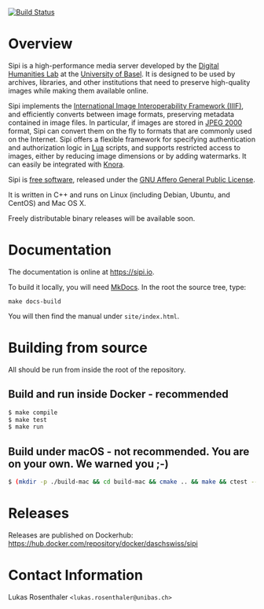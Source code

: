 [![Build Status](https://github.com/dasch-swiss/sipi/workflows/CI/badge.svg?branch=main)](https://github.com/dasch-swiss/sipi/actions)

# Overview

Sipi is a high-performance media server developed by the [Digital Humanities Lab](http://www.dhlab.unibas.ch) at the
[University of Basel](https://www.unibas.ch/en.html). It is designed to be used by archives,
libraries, and other institutions that need to preserve high-quality images
while making them available online.

Sipi implements the [International Image Interoperability Framework (IIIF)](http://iiif.io/),
and efficiently converts between image formats, preserving metadata contained
in image files. In particular, if images are stored in [JPEG 2000](https://jpeg.org/jpeg2000/) format,
Sipi can convert them on the fly to formats that are commonly used on the
Internet. Sipi offers a flexible framework for specifying authentication and
authorization logic in [Lua](https://www.lua.org/) scripts, and supports restricted access to images,
either by reducing image dimensions or by adding watermarks. It can easily be
integrated with [Knora](http://www.knora.org).

Sipi is [free software](http://www.gnu.org/philosophy/free-sw.en.html),
released under the [GNU Affero General Public License](http://www.gnu.org/licenses/agpl-3.0.en.html).

It is written in C++ and runs on Linux (including Debian, Ubuntu, and CentOS) and
Mac OS X.

Freely distributable binary releases will be available soon.

# Documentation

The documentation is online at https://sipi.io.

To build it locally, you will need [MkDocs](https://www.mkdocs.org/).
In the root the source tree, type:

```
make docs-build
```

You will then find the manual under `site/index.html`.

# Building from source

All should be run from inside the root of the repository.

## Build and run inside Docker - recommended
```bash
$ make compile
$ make test
$ make run
```

## Build under macOS - not recommended. You are on your own. We warned you ;-)

```bash
$ (mkdir -p ./build-mac && cd build-mac && cmake .. && make && ctest --verbose)
```

# Releases

Releases are published on Dockerhub: https://hub.docker.com/repository/docker/daschswiss/sipi


# Contact Information

Lukas Rosenthaler `<lukas.rosenthaler@unibas.ch>`

